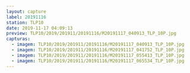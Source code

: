 ```yaml
---
layout: capture
label: 20191116
station: TLP10
date: 2019-11-17 04:09:13
preview: TLP10/2019/201911/20191116/M20191117_040913_TLP_10P.jpg
capturas:
  - imagem: TLP10/2019/201911/20191116/M20191117_040913_TLP_10P.jpg
  - imagem: TLP10/2019/201911/20191116/M20191117_041752_TLP_10P.jpg
  - imagem: TLP10/2019/201911/20191116/M20191117_055413_TLP_10P.jpg
  - imagem: TLP10/2019/201911/20191116/M20191117_065534_TLP_10P.jpg
---
```

